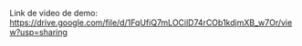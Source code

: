 Link de video de demo: https://drive.google.com/file/d/1FqUfiQ7mLOCilD74rCOb1kdjmXB_w7Or/view?usp=sharing